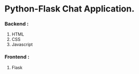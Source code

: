 # Python-Flask Chat Application.
### Backend :
1. HTML
2. CSS
3. Javascript
### Frontend : 
1. Flask
